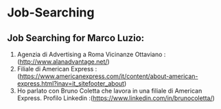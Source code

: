 # Job-Searching
Job Searching for Marco Luzio:
------------------------------

1. Agenzia di Advertising a Roma Vicinanze Ottaviano :(http://www.alanadvantage.net/)
2. Filiale di American Express :(https://www.americanexpress.com/it/content/about-american-express.html?inav=it_sitefooter_about)
3. Ho parlato con Bruno Coletta che lavora in una filiale di American Express. Profilo Linkedin :(https://www.linkedin.com/in/brunocoletta/)
